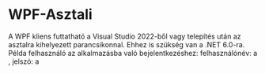 # WPF-Asztali
A WPF kliens futtatható a Visual Studio 2022-ből vagy telepítés után az asztalra kihelyezett parancsikonnal. Ehhez is szükség van a .NET 6.0-ra. Példa felhasználó az alkalmazásba való bejelentkezéshez: felhasználónév: a , jelszó: a
